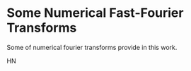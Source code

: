 # Some Numerical Fast-Fourier Transforms

Some of numerical fourier transforms provide in this work.

HN
